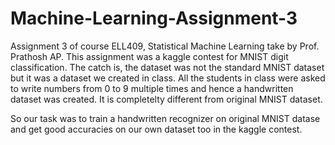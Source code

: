 # Machine-Learning-Assignment-3
Assignment 3 of course ELL409, Statistical Machine Learning take by Prof. Prathosh AP.
This assignment was a kaggle contest for MNIST digit classification. The catch is, the dataset was not the standard MNIST dataset but it was a dataset we created in class. All the students in class were asked to write numbers from 0 to 9 multiple times and hence a handwritten dataset was created. It is completelty different from original MNIST dataset.

So our task was to train a handwritten recognizer on original MNIST datase and get good accuracies on our own dataset too in the kaggle contest.
